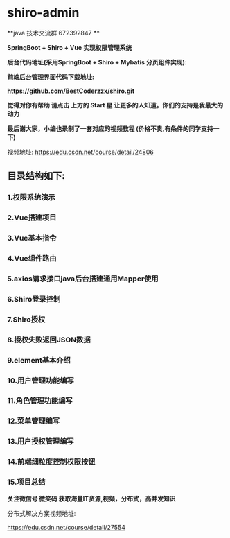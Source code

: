 # shiro-admin

**java 技术交流群 672392847 **

**SpringBoot + Shiro + Vue 实现权限管理系统**

**后台代码地址(采用SpringBoot + Shiro + Mybatis 分页组件实现):**

**前端后台管理界面代码下载地址:**

**https://github.com/BestCoderzzx/shiro.git**

**觉得对你有帮助 请点击 上方的 Start 星 让更多的人知道。你们的支持是我最大的动力**

**最后谢大家，小编也录制了一套对应的视频教程 (价格不贵,有条件的同学支持一下)**

视频地址: https://edu.csdn.net/course/detail/24806

## 目录结构如下:  
### 1.权限系统演示  
### 2.Vue搭建项目 
### 3.Vue基本指令  
### 4.Vue组件路由  
### 5.axios请求接口java后台搭建通用Mapper使用  
### 6.Shiro登录控制  
### 7.Shiro授权  
### 8.授权失败返回JSON数据  
### 9.element基本介绍  
### 10.用户管理功能编写  
### 11.角色管理功能编写  
### 12.菜单管理编写  
### 13.用户授权管理编写  
### 14.前端细粒度控制权限按钮  
### 15.项目总结  

**关注微信号 微笑码 获取海量IT资源,视频，分布式，高并发知识**

分布式解决方案视频地址:

https://edu.csdn.net/course/detail/27554
